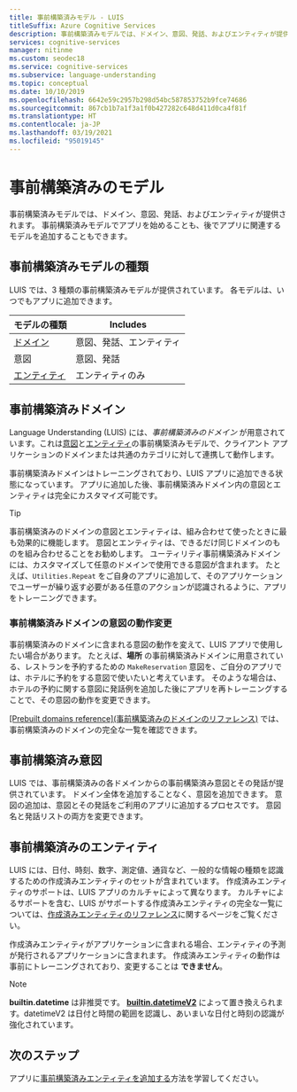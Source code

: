 ```yaml
---
title: 事前構築済みモデル - LUIS
titleSuffix: Azure Cognitive Services
description: 事前構築済みモデルでは、ドメイン、意図、発話、およびエンティティが提供されます。 事前構築済みドメインでアプリを始めることも、後でアプリに関連するドメインを追加することもできます。
services: cognitive-services
manager: nitinme
ms.custom: seodec18
ms.service: cognitive-services
ms.subservice: language-understanding
ms.topic: conceptual
ms.date: 10/10/2019
ms.openlocfilehash: 6642e59c2957b298d54bc587853752b9fce74686
ms.sourcegitcommit: 867cb1b7a1f3a1f0b427282c648d411d0ca4f81f
ms.translationtype: HT
ms.contentlocale: ja-JP
ms.lasthandoff: 03/19/2021
ms.locfileid: "95019145"
---
```

# <a name="prebuilt-models"></a>事前構築済みのモデル

事前構築済みモデルでは、ドメイン、意図、発話、およびエンティティが提供されます。 事前構築済みモデルでアプリを始めることも、後でアプリに関連するモデルを追加することもできます。 

## <a name="types-of-prebuilt-models"></a>事前構築済みモデルの種類

LUIS では、3 種類の事前構築済みモデルが提供されています。 各モデルは、いつでもアプリに追加できます。 

|モデルの種類|Includes|
|--|--|
|[ドメイン](luis-reference-prebuilt-domains.md)|意図、発話、エンティティ|
|意図|意図、発話|
|[エンティティ](luis-reference-prebuilt-entities.md)|エンティティのみ| 

## <a name="prebuilt-domains"></a>事前構築済みドメイン

Language Understanding (LUIS) には、*事前構築済みのドメイン* が用意されています。これは[意図](luis-how-to-add-intents.md)と[エンティティ](luis-concept-entity-types.md)の事前構築済みモデルで、クライアント アプリケーションのドメインまたは共通のカテゴリに対して連携して動作します。 

事前構築済みドメインはトレーニングされており、LUIS アプリに追加できる状態になっています。 アプリに追加した後、事前構築済みドメイン内の意図とエンティティは完全にカスタマイズ可能です。 

> [!TIP]
> 事前構築済みのドメインの意図とエンティティは、組み合わせて使ったときに最も効果的に機能します。 意図とエンティティは、できるだけ同じドメインのものを組み合わせることをお勧めします。
> ユーティリティ事前構築済みドメインには、カスタマイズして任意のドメインで使用できる意図が含まれます。 たとえば、`Utilities.Repeat` をご自身のアプリに追加して、そのアプリケーションでユーザーが繰り返す必要がある任意のアクションが認識されるように、アプリをトレーニングできます。 

### <a name="changing-the-behavior-of-a-prebuilt-domain-intent"></a>事前構築済みドメインの意図の動作変更

事前構築済みのドメインに含まれる意図の動作を変えて、LUIS アプリで使用したい場合があります。 たとえば、**場所** の事前構築済みドメインに用意されている、レストランを予約するための `MakeReservation` 意図を、ご自分のアプリでは、ホテルに予約をする意図で使いたいと考えています。 そのような場合は、ホテルの予約に関する意図に発話例を追加した後にアプリを再トレーニングすることで、その意図の動作を変更できます。 

[[Prebuilt domains reference]\(事前構築済みのドメインのリファレンス\)](./luis-reference-prebuilt-domains.md) では、事前構築済みのドメインの完全な一覧を確認できます。

## <a name="prebuilt-intents"></a>事前構築済み意図

LUIS では、事前構築済みの各ドメインからの事前構築済み意図とその発話が提供されています。 ドメイン全体を追加することなく、意図を追加できます。 意図の追加は、意図とその発話をご利用のアプリに追加するプロセスです。 意図名と発話リストの両方を変更できます。  

## <a name="prebuilt-entities"></a>事前構築済みのエンティティ

LUIS には、日付、時刻、数字、測定値、通貨など、一般的な情報の種類を認識するための作成済みエンティティのセットが含まれています。 作成済みエンティティのサポートは、LUIS アプリのカルチャによって異なります。 カルチャによるサポートを含む、LUIS がサポートする作成済みエンティティの完全な一覧については、[作成済みエンティティのリファレンス](./luis-reference-prebuilt-entities.md)に関するページをご覧ください。

作成済みエンティティがアプリケーションに含まれる場合、エンティティの予測が発行されるアプリケーションに含まれます。 作成済みエンティティの動作は事前にトレーニングされており、変更することは **できません**。 

> [!NOTE]
> **builtin.datetime** は非推奨です。 [**builtin.datetimeV2**](luis-reference-prebuilt-datetimev2.md) によって置き換えられます。datetimeV2 は日付と時間の範囲を認識し、あいまいな日付と時刻の認識が強化されています。

## <a name="next-steps"></a>次のステップ

アプリに[事前構築済みエンティティを追加する](./howto-add-prebuilt-models.md)方法を学習してください。